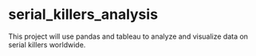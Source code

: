 # serial_killers_analysis
This project will use pandas and tableau to analyze and visualize data on serial killers worldwide.
